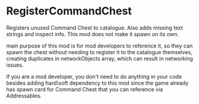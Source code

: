 # RegisterCommandChest
Registers unused Command Chest to catalogue. Also adds missing text strings and inspect info. This mod does not make it spawn on its own.

main purpose of this mod is for mod developers to reference it, so they can spawn the chest without needing to register it to the catalogue themselves, creating duplicates in networkObjects array, which can result in networking issues.

If you are a mod developer, you don't need to do anything in your code besides adding hard\soft dependency to this mod since the game already has spawn card for Command Chest that you can reference via Addressables.
